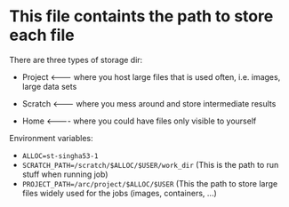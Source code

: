 # This file containts the path to store each file

There are three types of storage dir:
- Project <--- where you host large files that is used often, i.e. images, large data sets
- Scratch <--- where you mess around and store intermediate results

- Home <---- where you could have files only visible to yourself

Environment variables:
- `ALLOC=st-singha53-1` 
- `SCRATCH_PATH=/scratch/$ALLOC/$USER/work_dir` (This is the path to run stuff when running job)
- `PROJECT_PATH=/arc/project/$ALLOC/$USER` (This the path to store large files widely used for the jobs (images, containers, ...)
